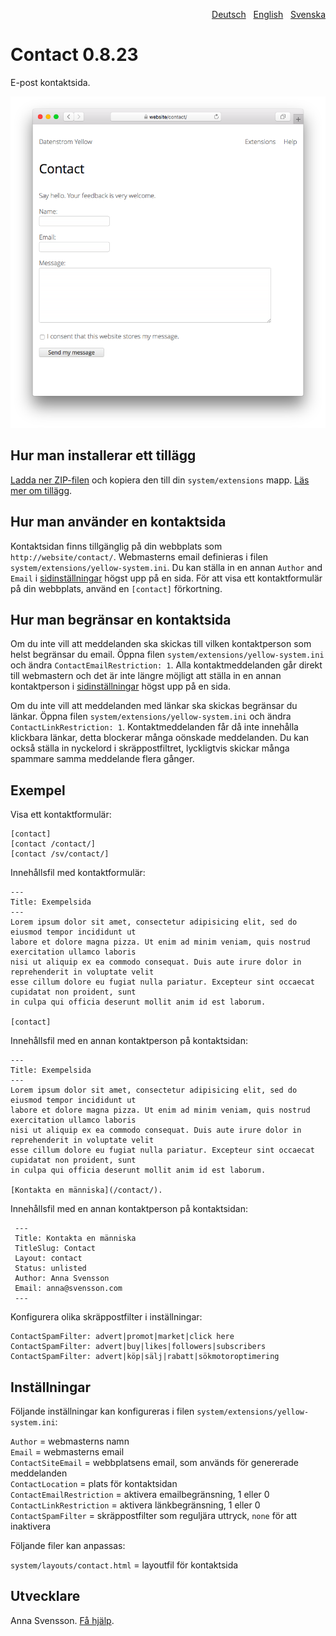<p align="right"><a href="README-de.md">Deutsch</a> &nbsp; <a href="README.md">English</a> &nbsp; <a href="README-sv.md">Svenska</a></p>

# Contact 0.8.23

E-post kontaktsida.

<p align="center"><img src="contact-screenshot.png?raw=true" alt="Skärmdump"></p>

## Hur man installerar ett tillägg

[Ladda ner ZIP-filen](https://github.com/annaesvensson/yellow-contact/archive/refs/heads/main.zip) och kopiera den till din `system/extensions` mapp. [Läs mer om tillägg](https://github.com/annaesvensson/yellow-update/tree/main/README-sv.md).

## Hur man använder en kontaktsida

Kontaktsidan finns tillgänglig på din webbplats som `http://website/contact/`. Webmasterns email definieras i filen `system/extensions/yellow-system.ini`. Du kan ställa in en annan `Author` and `Email` i [sidinställningar](https://github.com/annaesvensson/yellow-core/tree/main/README-sv.md#inställningar-page) högst upp på en sida. För att visa ett kontaktformulär på din webbplats, använd en `[contact]` förkortning.

## Hur man begränsar en kontaktsida

Om du inte vill att meddelanden ska skickas till vilken kontaktperson som helst begränsar du email. Öppna filen `system/extensions/yellow-system.ini` och ändra `ContactEmailRestriction: 1`. Alla kontaktmeddelanden går direkt till webmastern och det är inte längre möjligt att ställa in en annan kontaktperson i [sidinställningar](https://github.com/annaesvensson/yellow-core/tree/main/README-sv.md#inställningar-page) högst upp på en sida.

Om du inte vill att meddelanden med länkar ska skickas begränsar du länkar. Öppna filen `system/extensions/yellow-system.ini` och ändra `ContactLinkRestriction: 1`. Kontaktmeddelanden får då inte innehålla klickbara länkar, detta blockerar många oönskade meddelanden. Du kan också ställa in nyckelord i skräppostfiltret, lyckligtvis skickar många spammare samma meddelande flera gånger. 

## Exempel

Visa ett kontaktformulär:

    [contact]
    [contact /contact/]
    [contact /sv/contact/]

Innehållsfil med kontaktformulär:

    ---
    Title: Exempelsida
    ---
    Lorem ipsum dolor sit amet, consectetur adipisicing elit, sed do eiusmod tempor incididunt ut 
    labore et dolore magna pizza. Ut enim ad minim veniam, quis nostrud exercitation ullamco laboris 
    nisi ut aliquip ex ea commodo consequat. Duis aute irure dolor in reprehenderit in voluptate velit 
    esse cillum dolore eu fugiat nulla pariatur. Excepteur sint occaecat cupidatat non proident, sunt 
    in culpa qui officia deserunt mollit anim id est laborum.

    [contact]

Innehållsfil med en annan kontaktperson på kontaktsidan:

    ---
    Title: Exempelsida
    ---
    Lorem ipsum dolor sit amet, consectetur adipisicing elit, sed do eiusmod tempor incididunt ut 
    labore et dolore magna pizza. Ut enim ad minim veniam, quis nostrud exercitation ullamco laboris 
    nisi ut aliquip ex ea commodo consequat. Duis aute irure dolor in reprehenderit in voluptate velit 
    esse cillum dolore eu fugiat nulla pariatur. Excepteur sint occaecat cupidatat non proident, sunt 
    in culpa qui officia deserunt mollit anim id est laborum.
    
    [Kontakta en människa](/contact/).

Innehållsfil med en annan kontaktperson på kontaktsidan:

     ---
     Title: Kontakta en människa
     TitleSlug: Contact
     Layout: contact
     Status: unlisted
     Author: Anna Svensson
     Email: anna@svensson.com
     ---

Konfigurera olika skräppostfilter i inställningar:

    ContactSpamFilter: advert|promot|market|click here
    ContactSpamFilter: advert|buy|likes|followers|subscribers
    ContactSpamFilter: advert|köp|sälj|rabatt|sökmotoroptimering

## Inställningar

Följande inställningar kan konfigureras i filen `system/extensions/yellow-system.ini`:

`Author` = webmasterns namn  
`Email` = webmasterns email  
`ContactSiteEmail` = webbplatsens email, som används för genererade meddelanden  
`ContactLocation` = plats för kontaktsidan  
`ContactEmailRestriction` = aktivera emailbegränsning, 1 eller 0  
`ContactLinkRestriction` = aktivera länkbegränsning, 1 eller 0  
`ContactSpamFilter` = skräppostfilter som reguljära uttryck, `none` för att inaktivera  

Följande filer kan anpassas:

`system/layouts/contact.html` = layoutfil för kontaktsida  

## Utvecklare

Anna Svensson. [Få hjälp](https://datenstrom.se/sv/yellow/help/).
